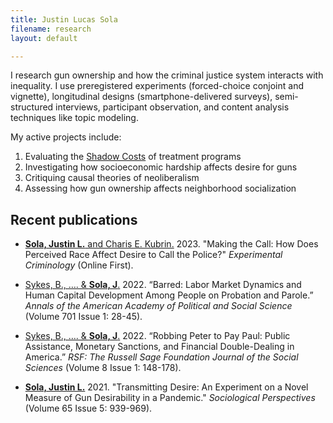 ```yaml
---
title: Justin Lucas Sola
filename: research
layout: default

---
```


<head>
  <link rel="shortcut icon" href="favicon.ico?v=BGAqyRPREE">
  <link rel="apple-touch-icon" sizes="180x180" href="icons/apple-touch-icon.png?v=BGAqyRPREE">
  <link rel="icon" type="image/png" sizes="32x32" href="icons/favicon-32x32.png?v=BGAqyRPREE">
  <link rel="icon" type="image/png" sizes="16x16" href="icons/favicon-16x16.png?v=BGAqyRPREE">
  <link rel="manifest" href="icons/site.webmanifest?v=BGAqyRPREE">
  <link rel="mask-icon" href="icons/safari-pinned-tab.svg?v=BGAqyRPREE" color="#5bbad5">
  <meta name="msapplication-TileColor" content="#da532c">
  <meta name="theme-color" content="#ffffff">
</head>

I research gun ownership and how the criminal justice system interacts with inequality. I use preregistered experiments (forced-choice conjoint and vignette), longitudinal designs (smartphone-delivered surveys), semi-structured interviews, participant observation, and content analysis techniques like topic modeling.

My active projects include:
1.  Evaluating the [Shadow Costs](https://www.shadowcosts.com/) of treatment programs
2.  Investigating how socioeconomic hardship affects desire for guns
3.  Critiquing causal theories of neoliberalism
4.  Assessing how gun ownership affects neighborhood socialization

## Recent publications
- <a href="https://doi.org/10.1007/s11292-023-09571-z">**Sola, Justin L.** and Charis E. Kubrin.</a> 2023. "Making the Call: How Does Perceived Race Affect Desire to Call the Police?" *Experimental Criminology* (Online First).

- <a href="https://doi.org/10.1177/00027162221099291">Sykes, B., …. & **Sola, J**.</a> 2022. “Barred: Labor Market Dynamics and Human Capital Development Among People on Probation and Parole.” *Annals of the American Academy of Political and Social Science* (Volume 701 Issue 1: 28-45).

- <a href="https://doi.org/10.7758/RSF.2022.8.1.07">Sykes, B., …. & **Sola, J**.</a> 2022. “Robbing Peter to Pay Paul: Public Assistance, Monetary Sanctions, and Financial Double-Dealing in America.” *RSF: The Russell Sage Foundation Journal of the Social Sciences* (Volume 8 Issue 1: 148-178).

- <a href="https://doi.org/10.1177/07311214211007179">**Sola, Justin L.**</a> 2021. "Transmitting Desire: An Experiment on a Novel Measure of Gun Desirability in a Pandemic." *Sociological Perspectives* (Volume 65 Issue 5: 939-969).
